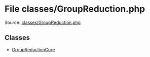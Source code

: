 File classes/GroupReduction.php
=========

Source: [classes/GroupReduction.php](https://github.com/PrestaShop/PrestaShop/blob/1.5.6.2/classes/GroupReduction.php)


Classes
-------

* [GroupReductionCore](class.GroupReductionCore.md)

